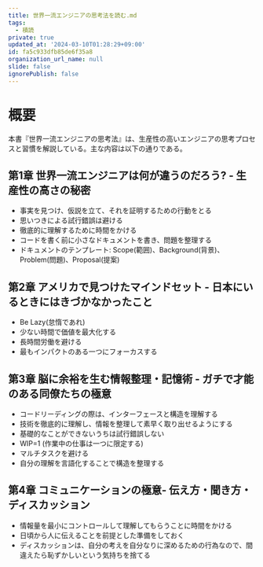 ```yaml
---
title: 世界一流エンジニアの思考法を読む.md
tags:
  - 積読
private: true
updated_at: '2024-03-10T01:28:29+09:00'
id: fa5c933dfb85de6f35a8
organization_url_name: null
slide: false
ignorePublish: false
---
```


# 概要

本書『世界一流エンジニアの思考法』は、生産性の高いエンジニアの思考プロセスと習慣を解説している。主な内容は以下の通りである。

## 第1章 世界一流エンジニアは何が違うのだろう? - 生産性の高さの秘密

- 事実を見つけ、仮説を立て、それを証明するための行動をとる
- 思いつきによる試行錯誤は避ける
- 徹底的に理解するために時間をかける
- コードを書く前に小さなドキュメントを書き、問題を整理する
- ドキュメントのテンプレート: Scope(範囲)、Background(背景)、Problem(問題)、Proposal(提案)

## 第2章 アメリカで見つけたマインドセット - 日本にいるときにはきづかなかったこと

- Be Lazy(怠惰であれ)
- 少ない時間で価値を最大化する
- 長時間労働を避ける
- 最もインパクトのある一つにフォーカスする

## 第3章 脳に余裕を生む情報整理・記憶術 - ガチで才能のある同僚たちの極意

- コードリーディングの際は、インターフェースと構造を理解する
- 技術を徹底的に理解し、情報を整理して素早く取り出せるようにする
- 基礎的なことができないうちは試行錯誤しない
- WIP=1 (作業中の仕事は一つに限定する)
- マルチタスクを避ける
- 自分の理解を言語化することで構造を整理する

## 第4章 コミュニケーションの極意- 伝え方・聞き方・ディスカッション

- 情報量を最小にコントロールして理解してもらうことに時間をかける
- 日頃から人に伝えることを前提とした準備をしておく
- ディスカッションは、自分の考えを自分なりに深めるための行為なので、間違えたら恥ずかしいという気持ちを捨てる
